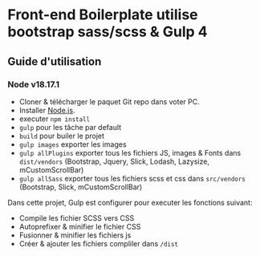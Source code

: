 # Front-end Boilerplate utilise bootstrap sass/scss & Gulp 4

## Guide d'utilisation

### Node v18.17.1

* Cloner & télécharger le paquet Git repo dans voter PC.
* Installer [Node.js](https://nodejs.org/).
* executer `npm install` 
* `gulp` pour les tâche par default
* `build` pour builer le projet
* `gulp images` exporter les images
* `gulp allPlugins` exporter tous les fichiers JS, images & Fonts dans `dist/vendors` (Bootstrap, Jquery, Slick, Lodash, Lazysize, mCustomScrollBar)
* `gulp allSass` exporter tous les fichiers scss et css dans `src/vendors` (Bootstrap, Slick, mCustomScrollBar)

Dans cette projet, Gulp est configurer pour executer les fonctions suivant: 

* Compile les fichier SCSS vers CSS
* Autoprefixer & minifier le fichier CSS
* Fusionner & minifier les fichiers js 
* Créer & ajouter les fichiers compliler dans `/dist`

